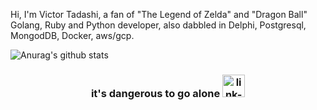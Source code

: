 Hi, I'm Victor Tadashi, a fan of "The Legend of Zelda" and "Dragon Ball"
<br />
Golang, Ruby and Python developer, also dabbled in Delphi, Postgresql, MongodDB, Docker, aws/gcp.

![Anurag's github stats](https://github-readme-stats.vercel.app/api?username=charoleizer&bg_color=45,E76549,8F4E92&title_color=FFFFFF&text_color=FFFFFF&icon_color=FFFFFF&show_icons=true&hide_border=true)

<h3 align="center"> it's dangerous to go alone 
<a href="#"><img alt="link-8bit" height="36" src="https://66.media.tumblr.com/8442213ef8d56da098d7965ccf91093f/tumblr_mlf1u94sIO1rfjowdo1_500.gif"/></a>
</h3>
<!-- <a href="#"><img alt="mona" height="36" src="https://github.githubassets.com/images/mona-loading-dimmed.gif"/></a> -->
